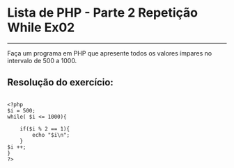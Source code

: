 # Lista de PHP - Parte 2 Repetição While Ex02

***

Faça um programa em PHP que apresente todos os valores ímpares no intervalo de 500 a 1000.

## Resolução do exercício:

```

<?php
$i = 500;
while( $i <= 1000){

    if($i % 2 == 1){
        echo "$i\n";
    }
$i ++;
}
?>

```